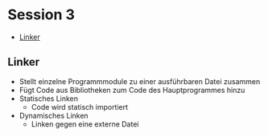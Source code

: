 # Session 3

<!-- TOC depthFrom:2 depthTo:6 withLinks:1 updateOnSave:1 orderedList:0 -->

- [Linker](#linker)

<!-- /TOC -->

## Linker
* Stellt einzelne Programmmodule zu einer ausführbaren Datei zusammen
* Fügt Code aus Bibliotheken zum Code des Hauptprogrammes hinzu
* Statisches Linken
  * Code wird statisch importiert
* Dynamisches Linken
  * Linken gegen eine externe Datei
